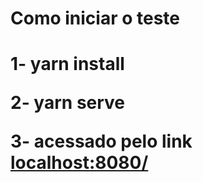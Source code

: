 <h1>Como iniciar o teste<h1>

1- yarn install

2- yarn serve

3- acessado pelo link [localhost:8080/](http://localhost:8080/)
